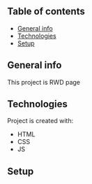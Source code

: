 ## Table of contents
* [General info](#general-info)
* [Technologies](#technologies)
* [Setup](#setup)

## General info
This project is RWD page
	
## Technologies
Project is created with:
* HTML
* CSS
* JS
	
## Setup

